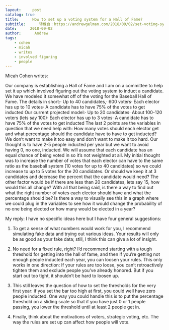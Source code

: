 ```yaml
---
layout:     post
catalog: true
title:      How to set up a voting system for a Hall of Fame?
subtitle:      转载自：https://andrewgelman.com/2018/09/02/set-voting-system-hall-fame/
date:      2018-09-02
author:      Andrew
tags:
    - cohen
    - micah
    - writes
    - involved figuring
    - people
---
```





Micah Cohen writes:

> 
Our company is establishing a Hall of Fame and I am on a committee to help set it up which involved figuring out the voting system to induct a candidate. We have modeled it somewhat off of the voting for the Baseball Hall of Fame. 
The details in short:· Up to 40 candidates,· 600 voters· Each elector has up to 10 votes· A candidate has to have 75% of the votes to get inducted
Our current projected model:· Up to 20 candidates· About 100-120 voters (lets say 100)· Each elector has up to 3 votes· A candidate has to have 75% of the votes to get inducted
The last 2 points are the variables in question that we need help with: How many votes should each elector get and what percentage should the candidate have to have to get inducted?
We don’t want to make it too easy and don’t want to make it too hard. Our thought is to have 2-5 people inducted per year but we want to avoid having 0, no one, inducted.
We will assume that each candidate has an equal chance of being voted in so it’s not weighted at all.
My initial thought was to increase the number of votes that each elector can have to the same ratio as the baseball system (10 votes for up to 40 candidates) so we could increase to up to 5 votes for the 20 candidates. Or should we keep it at 3 candidates and decrease the percent that the candidate would need? The other factor would be if there are less than 20 candidates, lets say 15, how would this all change?
With all that being said, is there a way to find out what the right number of votes each elector should have and what the percentage should be?
Is there a way to visually see this in a graph where we could plug in the variables to see how it would change the probability of no one being elected or how many would be elected in a year?


My reply: I have no specific ideas here but I have four general suggestions:

1. To get a sense of what numbers would work for you, I recommend simulating fake data and trying out various ideas. Your results will only be as good as your fake data; still, I think this can give a lot of insight.

2. No need for a fixed rule, right? I’d recommend starting with a tough threshold for getting into the hall of fame, and then if you’re getting not enough people inducted each year, you can loosen your rules. This only works in one direction: If your rules are too loose, you can’t retroactively tighten them and exclude people you’ve already honored. But if you start out too tight, it shouldn’t be hard to loosen up.

3. This still leaves the question of how to set the thresholds for the very first year: if you set the bar too high at first, you could well have zero people inducted. One way you could handle this is to put the percentage threshold on a sliding scale so that if you have just 0 or 1 people passing, you lower the threshold until at least 2 people get in.

4. Finally, think about the motivations of voters, strategic voting, etc. The way the rules are set up can affect how people will vote.



